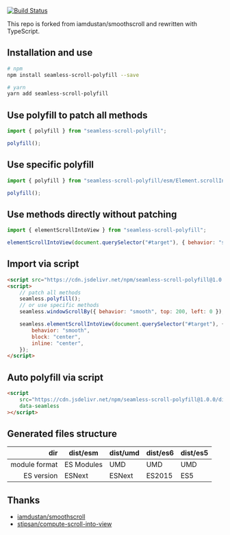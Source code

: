 [![Build Status](https://travis-ci.org/magic-akari/seamless-scroll-polyfill.svg?branch=master)](https://travis-ci.org/magic-akari/seamless-scroll-polyfill)

This repo is forked from iamdustan/smoothscroll and rewritten with TypeScript.

## Installation and use

```sh
# npm
npm install seamless-scroll-polyfill --save

# yarn
yarn add seamless-scroll-polyfill
```

## Use polyfill to patch all methods

```js
import { polyfill } from "seamless-scroll-polyfill";

polyfill();
```

## Use specific polyfill

```js
import { polyfill } from "seamless-scroll-polyfill/esm/Element.scrollIntoView.js";

polyfill();
```

## Use methods directly without patching

```js
import { elementScrollIntoView } from "seamless-scroll-polyfill";

elementScrollIntoView(document.querySelector("#target"), { behavior: "smooth", block: "center", inline: "center" });
```

## Import via script

```html
<script src="https://cdn.jsdelivr.net/npm/seamless-scroll-polyfill@1.0.0/dist/es5/seamless.min.js"></script>
<script>
    // patch all methods
    seamless.polyfill();
    // or use specific methods
    seamless.windowScrollBy({ behavior: "smooth", top: 200, left: 0 });

    seamless.elementScrollIntoView(document.querySelector("#target"), {
        behavior: "smooth",
        block: "center",
        inline: "center",
    });
</script>
```

## Auto polyfill via script

```html
<script
    src="https://cdn.jsdelivr.net/npm/seamless-scroll-polyfill@1.0.0/dist/es5/seamless.auto-polyfill.min.js"
    data-seamless
></script>
```

## Generated files structure

|           dir | dist/esm   | dist/umd | dist/es6 | dist/es5 |
| ------------: | ---------- | -------- | -------- | -------- |
| module format | ES Modules | UMD      | UMD      | UMD      |
|    ES version | ESNext     | ESNext   | ES2015   | ES5      |

## Thanks

-   [iamdustan/smoothscroll](https://github.com/iamdustan/smoothscroll)
-   [stipsan/compute-scroll-into-view](https://github.com/stipsan/compute-scroll-into-view)
